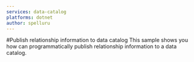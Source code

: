 ```yaml
---
services: data-catalog
platforms: dotnet
author: spelluru
---
```

#Publish relationship information to data catalog
This sample shows you how can programmatically publish relationship information to a data catalog. 

